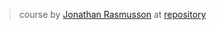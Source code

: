 > course by [Jonathan Rasmusson](https://github.com/jrasmusson)
> at [repository](https://github.com/jrasmusson/ios-professional-course)

